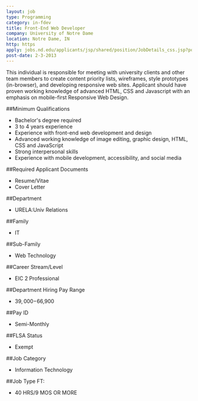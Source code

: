 ```yaml
---
layout: job
type: Programming
category: in-fdev
title: Front-End Web Developer
company: University of Notre Dame
location: Notre Dame, IN
http: https
apply: jobs.nd.edu/applicants/jsp/shared/position/JobDetails_css.jsp?postingId=207539
post-date: 2-3-2013
---
```


This individual is responsible for meeting with university clients and other team members to create content priority lists, wireframes, style prototypes (in-browser), and developing responsive web sites. Applicant should have proven working knowledge of advanced HTML, CSS and Javascript with an emphasis on mobile-first Responsive Web Design.  

##Minimum Qualifications
* Bachelor's degree required 
* 3 to 4 years experience 
* Experience with front-end web development and design 
* Advanced working knowledge of image editing, graphic design, HTML, CSS and JavaScript 
* Strong interpersonal skills 
* Experience with mobile development, accessibility, and social media  

##Required Applicant Documents 
* Resume/Vitae
* Cover Letter  

##Department 
* URELA:Univ Relations  

##Family
* IT  

##Sub-Family
* Web Technology  

##Career Stream/Level
* EIC 2 Professional  

##Department Hiring Pay Range
* $39,000-$66,900  

##Pay ID
* Semi-Monthly  

##FLSA Status
* Exempt  

##Job Category
* Information Technology  

##Job Type FT:
* 40 HRS/9 MOS OR MORE  
